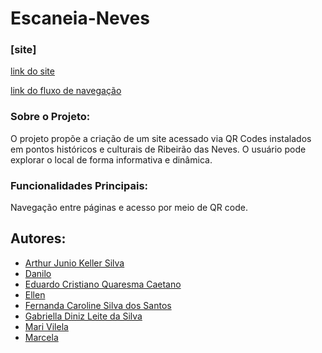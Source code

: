 # **Escaneia-Neves** 
### [site]
[link do site](https://eduardocinfoa.github.io/Escaneia_Neves/)

[link do fluxo de navegação](https://github.com/EduardoCinfoA/Escaneia-Neves/blob/main/link%20do%20Fluxo%20de%20Navega%C3%A7%C3%A3o)

### Sobre o Projeto:
O projeto propõe a criação de um site acessado via QR Codes instalados em pontos históricos e culturais de Ribeirão das Neves.
O usuário pode explorar o local de forma informativa e dinâmica.

### Funcionalidades Principais:
Navegação entre páginas e acesso por meio de QR code.

## Autores:
* [Arthur Junio Keller Silva](https://github.com/billiesilkie)
* [Danilo](https://github.com/Qin285)
* [Eduardo Cristiano Quaresma Caetano](https://github.com/EduardoCinfoA)
* [Ellen](https://github.com/Pequenaellen)
* [Fernanda Caroline Silva dos Santos](https://github.com/misartee)
* [Gabriella Diniz Leite da Silva](https://github.com/Gaabs00)
* [Mari Vilela](https://github.com/Monalisa55)
* [Marcela](https://github.com/marcyilomilo)
